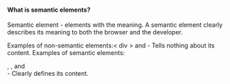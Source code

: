 #### What is semantic elements?

Semantic element - elements with the meaning. 
A semantic element clearly describes its meaning to both the browser and the developer.

Examples of non-semantic elements:&lt; div	&gt; and <span> - Tells nothing about its content.
Examples of semantic elements: <form>, <table>, and <article> - Clearly defines its content.
